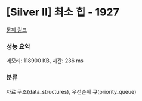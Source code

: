 # [Silver II] 최소 힙 - 1927 

[문제 링크](https://www.acmicpc.net/problem/1927) 

### 성능 요약

메모리: 118900 KB, 시간: 236 ms

### 분류

자료 구조(data_structures), 우선순위 큐(priority_queue)

